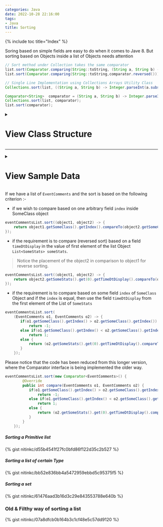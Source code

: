 ```yaml
---
categories: Java
date: 2022-10-28 22:16:00
tags:
- Java
title: Sorting
---
```


{% include toc title="Index" %}

Soring based on simple fields are easy to do when it comes to Jave 8. But
sorting based on Objects inside a list of
Objects needs attention

```java
// Sort method under Collection takes the same comparator
list.sort(Comparator.comparing(String::toString, (String a, String b) -> Integer.parseInt(a.substring(2)) - Integer.parseInt(b.substring(2))));
list.sort(Comparator.comparing(String::toString,comparator.reversed()));

// Single Line Implementation using Collections Arrays Utility Class
Collections.sort(list, ((String a, String b) -> Integer.parseInt(a.substring(2)) - Integer.parseInt(b.substring(2))));

Comparator<String>  comparator = (String a, String b) -> Integer.parseInt(a.substring(2)) - Integer.parseInt(b.substring(2));
Collections.sort(list, comparator);
list.sort(comparator);

```

<details>
<summary> 
    <h1> View Class Structure </h1>
</summary>

{% gist nitinkc/251f66a8b112373d044a98f2590586fe %}
</details>

---

<details>

<summary>
    <h1> View Sample Data </h1>
</summary>

{% gist nitinkc/43af07ec5b50bee414bc47c715ce3c13 %}
</details>


If we have a list of `EventComments` and the sort is based on the following
criterion :-

* if we wish to compare based on one arbitrary field `index` inside SomeClass
  object

```java
eventCommentsList.sort((object1, object2) -> {
    return object1.getSomeClass().getIndex().compareTo(object2.getSomeClass().getIndex());
});
```

* if the requirement is to compare (reversed sort) based on a field
  `timeDtDisplay` in the value of first element of the list Object
  `List<SomeStats> someStats`.

> Notice the placement of the object2 in comparison to object1 for reverse
> sorting.

```java
eventCommentsList.sort((object1, object2) -> {
    return object2.getSomeStats().get(0).getTimeDtDisplay().compareTo(object1.getSomeStats().get(0).getTimeDtDisplay());
});
```

* if the requirement is to compare based on some field `index` of `SomeClass`
  Object and if the `index` is equal,
  then use the field `timeDtDisplay` from the first element of the List of
  `SomeStats`

```java
eventCommentsList.sort(
    (EventComments o1, EventComments o2) -> {
       if(o1.getSomeClass().getIndex() > o2.getSomeClass().getIndex())
           return -1;
       else if(o1.getSomeClass().getIndex() < o2.getSomeClass().getIndex())
           return 1;
       else {
           return (o2.getSomeStats().get(0).getTimeDtDisplay().compareTo(o1.getSomeStats().get(0).getTimeDtDisplay()));
       }
    });
```

Please notice that the code has been reduced from this longer version, where the
Comparator interface is being implemented the older way.

```java
eventCommentsList.sort(new Comparator<EventComments>() {
        @Override
        public int compare(EventComments o1, EventComments o2) {
           if(o1.getSomeClass().getIndex() > o2.getSomeClass().getIndex())
               return -1;
           else if(o1.getSomeClass().getIndex() < o2.getSomeClass().getIndex())
               return 1;
           else {
               return (o2.getSomeStats().get(0).getTimeDtDisplay().compareTo(o1.getSomeStats().get(0).getTimeDtDisplay()));
           }
        }
    });
```

##### Sorting a Primitive list

{% gist nitinkc/d55b4541f27fc0bfd86f122d35c2b527 %}

##### Sorting a list of certain Type

{% gist nitinkc/bb52e836bb4a5472959ebbd5c95375f5 %}

##### Sorting a set

{% gist nitinkc/61476aad3b16d3c29e843553788e640b %}

### Old & Filthy way of sorting a list

{% gist nitinkc/07a8dfcb0b164b3c1cf48e5c57dd9120 %}